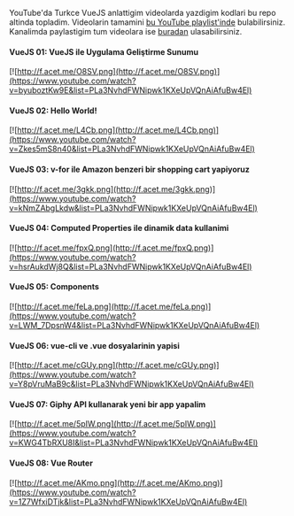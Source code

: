 YouTube'da Turkce VueJS anlattigim videolarda yazdigim kodlari bu repo altinda topladim. Videolarin tamamini [bu YouTube playlist'inde](https://www.youtube.com/playlist?list=PLa3NvhdFWNipwk1KXeUpVQnAiAfuBw4El) bulabilirsiniz. Kanalimda paylastigim tum videolara ise [buradan](https://www.youtube.com/c/fatihacet) ulasabilirsiniz.


#### VueJS 01: VueJS ile Uygulama Geliştirme Sunumu
[![http://f.acet.me/O8SV.png](http://f.acet.me/O8SV.png)](https://www.youtube.com/watch?v=byuboztKw9E&list=PLa3NvhdFWNipwk1KXeUpVQnAiAfuBw4El)

#### VueJS 02: Hello World!
[![http://f.acet.me/L4Cb.png](http://f.acet.me/L4Cb.png)](https://www.youtube.com/watch?v=Zkes5mS8n40&list=PLa3NvhdFWNipwk1KXeUpVQnAiAfuBw4El)

#### VueJS 03: v-for ile Amazon benzeri bir shopping cart yapiyoruz
[![http://f.acet.me/3gkk.png](http://f.acet.me/3gkk.png)](https://www.youtube.com/watch?v=kNmZAbgLkdw&list=PLa3NvhdFWNipwk1KXeUpVQnAiAfuBw4El)

#### VueJS 04: Computed Properties ile dinamik data kullanimi
[![http://f.acet.me/fpxQ.png](http://f.acet.me/fpxQ.png)](https://www.youtube.com/watch?v=hsrAukdWj8Q&list=PLa3NvhdFWNipwk1KXeUpVQnAiAfuBw4El)

#### VueJS 05: Components
[![http://f.acet.me/feLa.png](http://f.acet.me/feLa.png)](https://www.youtube.com/watch?v=LWM_7DpsnW4&list=PLa3NvhdFWNipwk1KXeUpVQnAiAfuBw4El)

#### VueJS 06: vue-cli ve .vue dosyalarinin yapisi
[![http://f.acet.me/cGUy.png](http://f.acet.me/cGUy.png)](https://www.youtube.com/watch?v=Y8pVruMaB9c&list=PLa3NvhdFWNipwk1KXeUpVQnAiAfuBw4El)

#### VueJS 07: Giphy API kullanarak yeni bir app yapalim
[![http://f.acet.me/5pIW.png](http://f.acet.me/5pIW.png)](https://www.youtube.com/watch?v=KWG4TbRXU8I&list=PLa3NvhdFWNipwk1KXeUpVQnAiAfuBw4El)

#### VueJS 08: Vue Router
[![http://f.acet.me/AKmo.png](http://f.acet.me/AKmo.png)](https://www.youtube.com/watch?v=1Z7WfxiDTjk&list=PLa3NvhdFWNipwk1KXeUpVQnAiAfuBw4El)
